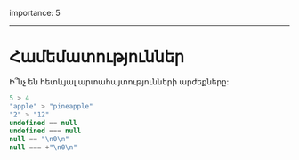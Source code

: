 importance: 5

---

# Համեմատություններ

Ի՞նչ են հետևյալ արտահայտությունների արժեքները:

```js no-beautify
5 > 4
"apple" > "pineapple"
"2" > "12"
undefined == null
undefined === null
null == "\n0\n"
null === +"\n0\n"
```
